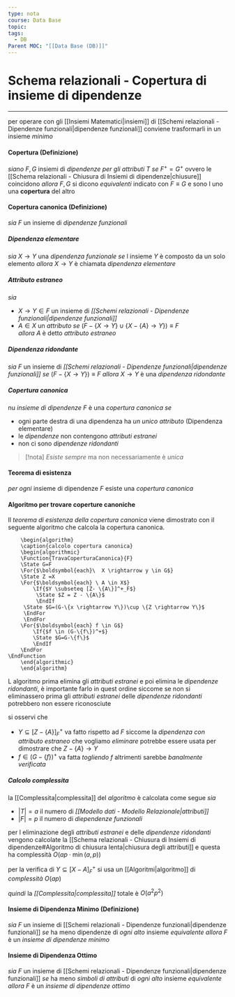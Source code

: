 ```yaml
---
type: nota
course: Data Base
topic: 
tags:
  - DB
Parent MOC: "[[Data Base (DB)]]"
---
```


# Schema relazionali - Copertura di insieme di dipendenze
---
per operare con gli [[Insiemi Matematici|insiemi]] di [[Schemi relazionali - Dipendenze funzionali|dipendenze funzionali]] conviene trasformarli in un insieme _minimo_ 

#### Copertura (Definizione)
_siano_ $F,G$ insiemi di _dipendenze per gli attributi_ $T$ _se_ $F^+ = G^+$ ovvero le [[Schema relazionali - Chiusura di Insiemi di dipendenze|chiusure]] coincidono
_allora_ $F,G$ si dicono _equivalenti_ indicato con $F \equiv G$ e sono l uno una __copertura__ del altro



#### Copertura canonica (Definizione)
_sia_ $F$ un insieme di _dipendenze funzionali_

##### Dipendenza elementare
_sia_ $X \rightarrow Y$ una _dipendenza funzionale_
_se_ l insieme $Y$ è composto da un solo elemento
_allora_ $X \rightarrow Y$ è chiamata _dipendenza elementare_

##### Attributo estraneo
_sia_ 
- $X \rightarrow Y \in F$ un insieme di _[[Schemi relazionali - Dipendenze funzionali|dipendenze funzionali]]_
- $A \in X$ un _attributo_ 
_se_   $(F-\{ X \rightarrow Y \} \cup \{ X-\{A\} \rightarrow Y \}) \equiv F$  
_allora_ $A$ è detto _attributo estraneo_

##### Dipendenza ridondante
_sia_ $F$ un insieme di _[[Schemi relazionali - Dipendenze funzionali|dipendenze funzionali]]_
_se_ $(F-\{ X \rightarrow Y \}) \equiv F$
_allora_ $X \rightarrow Y$ è una _dipendenza ridondante_


##### Copertura canonica
nu _insieme di dipendenze_ $F$ è una _copertura canonica_
_se_
- ogni parte destra di una dipendenza ha _un unico attributo_ (Dipendenza elementare)
- le _dipendenze_ non contengono _attributi estranei_
- non ci sono _dipendenze ridondanti_ 

> [!nota]
> _Esiste sempre_ ma non necessariamente è _unica_

#### Teorema di esistenza
_per ogni_ insieme di dipendenze $F$ esiste una _copertura canonica_


#### Algoritmo per trovare coperture canoniche
Il _teorema di esistenza della copertura canonica_ viene dimostrato con il seguente algoritmo che calcola la copertura canonica.
```pseudo
	\begin{algorithm}
	\caption{calcolo copertura canonica}
	\begin{algorithmic}
	\Function{TravaCoperturaCanonica}{F}
	\State G=F
	\For{$\boldsymbol{each}\  X \rightarrow y \in G$}
	\State Z =X
	\For{$\boldsymbol{each} \ A \in X$}
		\If{$Y \subseteq [Z- \{A\}]^+_F$}
		 \State $Z = Z - \{A\}$
		 \EndIf
	 \State $G=(G-\{x \rightarrow Y\})\cup \{Z \rightarrow Y\}$
	 \EndFor
	 \EndFor
	\For{$\boldsymbol{each} f \in G$}
		\If{$f \in (G-\{f\})^+$}
		\State $G=G-\{f\}$
		\EndIf
	\EndFor
\EndFunction
	\end{algorithmic}
	\end{algorithm}
```
L algoritmo prima elimina gli _attributi estranei_ e poi elimina le _dipendenze ridondanti_, è importante farlo in quest ordine siccome se non si eliminassero prima gli _attributi estranei_ delle _dipendenze ridondanti_ potrebbero non essere riconosciute

si osservi che 
- $Y \subseteq [Z-\{ A \}]_{F}^+$ va fatto rispetto ad $F$ siccome la _dipendenza con attributo estraneo_ che vogliamo _eliminare_ potrebbe essere usata per dimostrare che $Z-\{ A \} \rightarrow Y$
- $f \in (G-\{ f \})^+$ va fatta _togliendo_ $f$ altrimenti sarebbe _banalmente verificata_

##### Calcolo complessita

la [[Complessita|complessita]] del _algoritmo_ è calcolata come segue
_sia_
- $|T|=a$ il numero di _[[Modello dati - Modello Relazionale|attributi]]_
- $|F|=p$ il numero di _diependenze funzionali_

per l eliminazione degli _attributi estranei_ e delle _dipendenze ridondanti_ vengono calcolate la [[Schema relazionali - Chiusura di Insiemi di dipendenze#Algoritmo di chiusura lenta|chiusura degli attributi]] e questa ha complessità $O(ap\cdot\min(a,p))$ 

per la verifica di $Y \subseteq [X-A]^+_{F}$ si usa un [[Algoritmi|algoritmo]] di _complessità_ $O(ap)$

_quindi_ la _[[Complessita|complessita]]_ totale è $O(a^2p^2)$ 




#### Insieme di Dipendenza Minimo (Definizione)
_sia_ $F$ un insieme di [[Schemi relazionali - Dipendenze funzionali|dipendenze funzionali]]
_se_ ha meno dipendenze di _ogni alto_ insieme _equivalente_
_allora_ $F$ è un _insieme di dipendenze minimo_


#### Insieme di Dipendenza Ottimo
_sia_ $F$ un insieme di [[Schemi relazionali - Dipendenze funzionali|dipendenze funzionali]]
_se_ ha meno _simboli di attributi_ di _ogni alto_ insieme _equivalente_
_allora_ $F$ è un _insieme di dipendenze ottimo_
